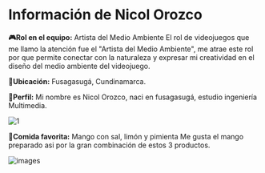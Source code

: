 # Información de Nicol Orozco

**🎮Rol en el equipo:** Artista del Medio Ambiente
El rol de videojuegos que me llamo la atención fue el "Artista del Medio Ambiente", me atrae este rol por que permite conectar con la naturaleza y expresar mi creatividad en el diseño del medio ambiente del videojuego.

**📍Ubicación:** Fusagasugá, Cundinamarca.

**👤Perfil:** Mi nombre es Nicol Orozco, naci en fusagasugá, estudio ingeniería Multimedia. 

![1](https://github.com/user-attachments/assets/9d981eec-f35b-475e-acde-b85436fad1f2)


**🥭Comida favorita:** Mango con sal, limón y pimienta
Me gusta el mango preparado asi por la gran combinación de estos 3 productos.

![images](https://github.com/user-attachments/assets/2837733d-8932-46d3-8711-b82017ccd4ca)
